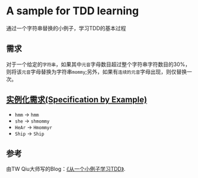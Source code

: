 # A sample for TDD learning

通过一个字符串替换的小例子，学习TDD的基本过程

## 需求

对于一个给定的```字符串```，如果其中```元音```字母数目超过整个字符串字符数目的30%，则将该```元音```字母替换为字符串```mommy```;另外，如果有```连续的元音```字母出现，则仅替换一次。

## [实例化需求(Specification by Example)](specificationbyexample.com)

- ```hmm``` -> ```hmm```
- ```she``` -> ```shmommy```
- ```HeAr``` -> ```Hmommyr```
- ```Ship``` -> ```Ship```

## 参考

由TW Qiu大师写的Blog：[《从一个小例子学习TDD》](icodeit.org/2014/11/tdd-step-by-step).



